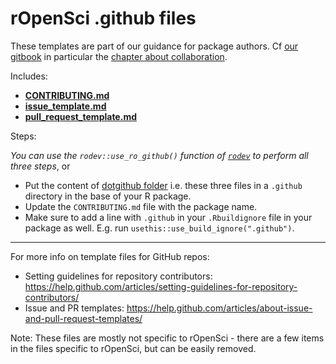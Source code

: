 rOpenSci .github files
======================

These templates are part of our guidance for package authors. Cf [our gitbook](https://ropensci.github.io/dev_guide/) in particular the [chapter about collaboration](https://ropensci.github.io/dev_guide/collaboration.html).

Includes:

* [**CONTRIBUTING.md**](dotgithub/CONTRIBUTING.md)
* [**issue_template.md**](dotgithub/issue_template.md)
* [**pull_request_template.md**](dotgithub/pull_request_template.md)

Steps:

*You can use the `rodev::use_ro_github()` function of [`rodev`](https://github.com/ropenscilabs/rodev) to perform all three steps*, or

* Put the content of [dotgithub folder](dotgithub/) i.e. these three files in a `.github` directory in the base of your R package.
* Update the `CONTRIBUTING.md` file with the package name.
* Make sure to add a line with `.github` in your `.Rbuildignore` file in your package as well. E.g. run `usethis::use_build_ignore(".github")`.

------

For more info on template files for GitHub repos:

* Setting guidelines for repository contributors: <https://help.github.com/articles/setting-guidelines-for-repository-contributors/>
* Issue and PR templates: <https://help.github.com/articles/about-issue-and-pull-request-templates/>

Note: These files are mostly not specific to rOpenSci - there are a few items in the files specific to rOpenSci, but can be easily removed.
